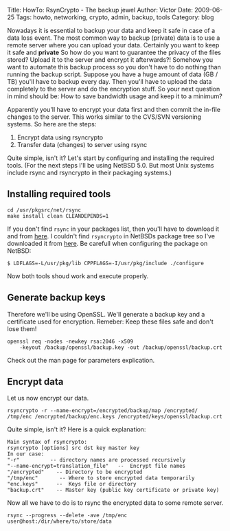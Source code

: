 Title: HowTo: RsynCrypto - The backup jewel
Author: Victor
Date: 2009-06-25
Tags: howto, networking, crypto, admin, backup, tools
Category: blog

Nowadays it is essential to backup your data and keep it safe in case of a data loss event. The most common way to backup (private) data is to use a remote server where you can upload your data. Certainly you want to keep it safe and **private** So how do you want to guarantee the privacy of the files stored? Upload it to the server and encrypt it afterwards?! Somehow you want to automate this backup process so you don't have to do nothing than running the backup script. Suppose you have a huge amount of data (GB / TB) you'll have to backup every day. Then you'll have to upload the data completely to the server and do the encryption stuff. So your next question in mind should be: How to save bandwidth usage and keep it to a minimum?

Apparently you'll have to encrypt your data first and then commit the in-file changes to the server. This works similar to the CVS/SVN versioning systems. So here are the steps:

1.  Encrypt data using rsyncrypto
2.  Transfer data (changes) to server using rsync

Quite simple, isn't it? Let's start by configuring and installing the required tools. (For the next steps I'll be using NetBSD 5.0. But most Unix systems include rsync and rsyncrypto in their packaging systems.)  

## Installing required tools

~~~.shell
cd /usr/pkgsrc/net/rsync
make install clean CLEANDEPENDS=1
~~~

If you don't find `rsync` in your packages list, then you'll have to download it and from [here][1]. I couldn't find `rsyncrypto` in NetBSDs package tree so I've downloaded it from [here][2]. Be carefull when configuring the package on NetBSD:

~~~.shell
$ LDFLAGS=-L/usr/pkg/lib CPPFLAGS=-I/usr/pkg/include ./configure
~~~

Now both tools shoud work and execute properly.

## Generate backup keys

Therefore we'll be using OpenSSL. We'll generate a backup key and a certificate used for encryption. Remeber: Keep these files safe and don't lose them!

~~~.shell
openssl req -nodes -newkey rsa:2046 -x509 
    -keyout /backup/openssl/backup.key -out /backup/openssl/backup.crt
~~~

Check out the man page for parameters explication.

## Encrypt data

Let us now encrypt our data.

~~~.shell
rsyncrypto -r --name-encrypt=/encrypted/backup/map /encrypted/ /tmp/enc /encrypted/backup/enc.keys /encrypted/keys/openssl/backup.crt
~~~

Quite simple, isn't it? Here is a quick explanation:

~~~.shell
Main syntax of rsyncrypto: 
rsyncrypto [options] src dst key master key
In our case:
"-r"          -- directory names are processed recursively
"--name-encrypt=translation_file"   --  Encrypt file names
"/encrypted"    -- Directory to be encrypted
"/tmp/enc"       -- Where to store encrypted data temporarily
"enc.keys"      --  Keys file or directory
"backup.crt"    -- Master key (public key certificate or private key)
~~~

Now all we have to do is to rsync the encrypted data to some remote server.

~~~.shell
rsync --progress --delete -ave /tmp/enc user@host:/dir/where/to/store/data
~~~


[1]: http://www.samba.org/rsync/
[2]: http://rsyncrypto.lingnu.com/index.php/Home_Page